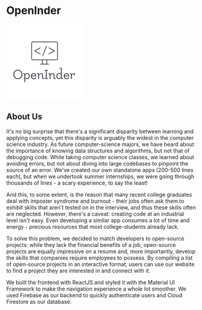 OpenInder
=========
![Alt text](/src/images/logo.png)

About Us
--------

It's no big surprise that there's a significant disparity between learning and applying concepts, yet this disparity is arguably the widest in the computer science industry. As future computer-science majors, we have heard about the importance of knowing data structures and algorithms, but not that of debugging code. While taking computer science classes, we learned about avoiding errors, but not about diving into large codebases to pinpoint the source of an error. We've created our own standalone apps (200-500 lines each), but when we undertook summer internships, we were going through thousands of lines - a scary experience, to say the least!

And this, to some extent, is the reason that many recent college graduates deal with imposter syndrome and burnout - their jobs often ask them to exhibit skills that aren't tested on in the interview, and thus these skills often are neglected. However, there's a caveat: creating code at an industrial level isn't easy. Even developing a similar app consumes a lot of time and energy - precious resources that most college-students already lack. 

To solve this problem, we decided to match developers to open-source projects: while they lack the financial benefits of a job, open-source projects are equally impressive on a resume and, more importantly, develop the skills that companies require employees to possess. By compiling a list of open-source projects in an interactive format, users can use our website to find a project they are interested in and connect with it.

We built the frontend with ReactJS and styled it with the Material UI Framework to make the navigation experience a whole lot smoother. We used Firebase as our backend to quickly authenticate users and Cloud Firestore as our database.
